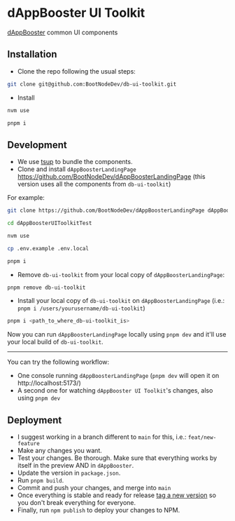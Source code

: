 # dAppBooster UI Toolkit

[dAppBooster](https://github.com/BootNodeDev/dAppBooster) common UI components

## Installation

- Clone the repo following the usual steps:

```bash
git clone git@github.com:BootNodeDev/db-ui-toolkit.git
```

- Install

```bash
nvm use

pnpm i
```

## Development

- We use [tsup](https://tsup.egoist.dev/) to bundle the components.
- Clone and install `dAppBoosterLandingPage` https://github.com/BootNodeDev/dAppBoosterLandingPage (this version uses all the components from `db-ui-toolkit`)

For example:

```bash
git clone https://github.com/BootNodeDev/dAppBoosterLandingPage dAppBoosterWeb3ToolkitTest

cd dAppBoosterUIToolkitTest

nvm use

cp .env.example .env.local

pnpm i
```

- Remove `db-ui-toolkit` from your local copy of `dAppBoosterLandingPage`:

```bash
pnpm remove db-ui-toolkit
```

- Install your local copy of `db-ui-toolkit` on `dAppBoosterLandingPage` (i.e.: `pnpm i /users/yourusername/db-ui-toolkit`)

```bash
pnpm i <path_to_where_db-ui-toolkit_is>
```

Now you can run `dAppBoosterLandingPage` locally using `pnpm dev` and it'll use your local build of `db-ui-toolkit`.

---

You can try the following workflow:

- One console running `dAppBoosterLandingPage` (`pnpm dev` will open it on http://localhost:5173/)
- A second one for watching `dAppBooster UI Toolkit`'s changes, also using `pnpm dev`

## Deployment

- I suggest working in a branch different to `main` for this, i.e.: `feat/new-feature`
- Make any changes you want.
- Test your changes. Be thorough. Make sure that everything works by itself in the preview AND in `dAppBooster`.
- Update the version in `package.json`.
- Run `pnpm build`.
- Commit and push your changes, and merge into `main`
- Once everything is stable and ready for release [tag a new version](https://semver.org/) so you don't break everything for everyone.
- Finally, run `npm publish` to deploy your changes to NPM.
